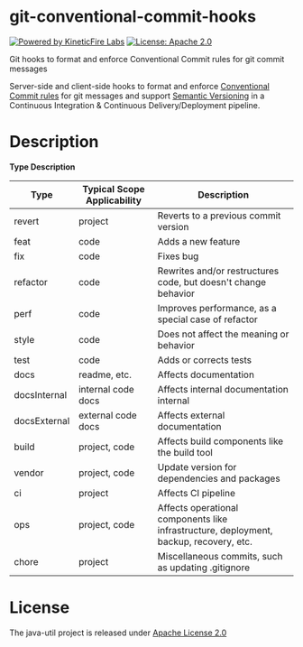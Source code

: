 # git-conventional-commit-hooks
[![Powered by KineticFire Labs](https://img.shields.io/badge/Powered_by-KineticFire_Labs-CDA519?link=https%3A%2F%2Flabs.kineticfire.com%2F)](https://labs.kineticfire.com/)
[![License: Apache 2.0](https://img.shields.io/badge/License-Apache_2.0-blue.svg)](https://opensource.org/licenses/Apache-2.0)
<p></p>
Git hooks to format and enforce Conventional Commit rules for git commit messages

Server-side and client-side hooks to format and enforce [Conventional Commit rules](https://www.conventionalcommits.org/en/v1.0.0/) for git messages and support [Semantic Versioning](https://semver.org/) in a Continuous Integration & Continuous Delivery/Deployment pipeline.

# Description

**Type Description**

| Type | Typical Scope Applicability | Description |
| --- | --- | --- |
| revert | project | Reverts to a previous commit version |
| feat | code | Adds a new feature |
| fix | code | Fixes bug |
| refactor | code | Rewrites and/or restructures code, but doesn't change behavior |
| perf | code | Improves performance, as a special case of refactor |
| style | code | Does not affect the meaning or behavior |
| test | code | Adds or corrects tests |
| docs | readme, etc. | Affects documentation |
| docsInternal | internal code docs | Affects internal documentation internal |
| docsExternal | external code docs | Affects external documentation |
| build | project, code | Affects build components like the build tool |
| vendor | project, code | Update version for dependencies and packages |
| ci | project | Affects CI pipeline |
| ops | project, code | Affects operational components like infrastructure, deployment, backup, recovery, etc. |
| chore | project | Miscellaneous commits, such as updating .gitignore |



# License
The java-util project is released under [Apache License 2.0](https://www.apache.org/licenses/LICENSE-2.0)
